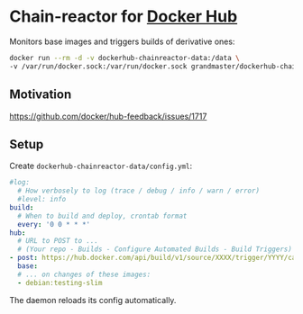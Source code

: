 # Chain-reactor for [Docker Hub]

Monitors base images and triggers builds of derivative ones:

```bash
docker run --rm -d -v dockerhub-chainreactor-data:/data \
-v /var/run/docker.sock:/var/run/docker.sock grandmaster/dockerhub-chainreactor
```

## Motivation

https://github.com/docker/hub-feedback/issues/1717

## Setup

Create `dockerhub-chainreactor-data/config.yml`:

```yaml
#log:
  # How verbosely to log (trace / debug / info / warn / error)
  #level: info
build:
  # When to build and deploy, crontab format
  every: '0 0 * * *'
hub:
  # URL to POST to ...
  # (Your repo - Builds - Configure Automated Builds - Build Triggers)
- post: https://hub.docker.com/api/build/v1/source/XXXX/trigger/YYYY/call/
  base:
  # ... on changes of these images:
  - debian:testing-slim
```

The daemon reloads its config automatically.

[Docker Hub]: https://hub.docker.com
